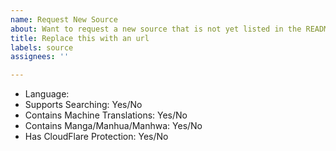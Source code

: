 ```yaml
---
name: Request New Source
about: Want to request a new source that is not yet listed in the README.md?
title: Replace this with an url
labels: source
assignees: ''

---
```


<!-- Have you checked README.md whether this link is already supported? -->
<!-- If it is in the README.md but does not work, create a [Source Issue] request instead. -->

<!-- Have you searched existing issues to check if this link is already requested? -->
<!-- You can upvote the existing issue to make it more noticeable. -->

<!-- Please provide following information. Skip if you don't know. -->

- Language:
- Supports Searching: Yes/No
- Contains Machine Translations: Yes/No
- Contains Manga/Manhua/Manhwa: Yes/No
- Has CloudFlare Protection: Yes/No

